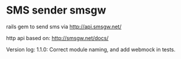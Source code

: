 # SMS sender smsgw



rails gem to send sms via http://api.smsgw.net/

http api based on: 
http://smsgw.net/docs/

Version log:
  1.1.0: Correct module naming, and add webmock in tests.
